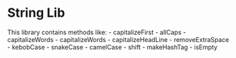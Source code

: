 # String Lib



This library contains methods like:
        - capitalizeFirst
        - allCaps
        - capitalizeWords
        - capitalizeWords
        - capitalizeHeadLine
        - removeExtraSpace
        - kebobCase
        - snakeCase
        - camelCase
        - shift
        - makeHashTag
        - isEmpty
